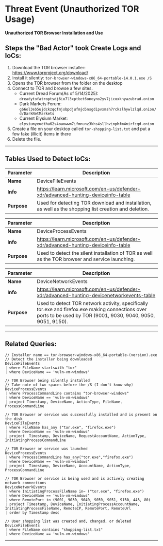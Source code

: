 # Threat Event (Unauthorized TOR Usage)
**Unauthorized TOR Browser Installation and Use**

## Steps the "Bad Actor" took Create Logs and IoCs:
1. Download the TOR browser installer: https://www.torproject.org/download/
2. Install it silently: ```tor-browser-windows-x86_64-portable-14.0.1.exe /S```
3. Opens the TOR browser from the folder on the desktop
4. Connect to TOR and browse a few sites.
   - Current Dread Forum(As of 5/14/2025): ```dreadytofatroptsdj6io7l3xptbet6onoyno2yv7jicoxknyazubrad.onion```
   - Dark Markets Forum: ```g66ol3eb5ujdckzqqfmjsbpdjufmjd5nsgdipvxmsh7rckzlhywlzlqd.onion/d/DarkNetMarkets```
   - Current Elysium Market: ```elysiumyeudtha62s4oaowwm7ifmnunz3khs4sllhvinphfm4nirfcqd.onion```
6. Create a file on your desktop called ```tor-shopping-list.txt``` and put a few fake (illicit) items in there
7. Delete the file.

---

## Tables Used to Detect IoCs:
| **Parameter**       | **Description**                                                              |
|---------------------|------------------------------------------------------------------------------|
| **Name**| DeviceFileEvents|
| **Info**|https://learn.microsoft.com/en-us/defender-xdr/advanced-hunting-deviceinfo-table|
| **Purpose**| Used for detecting TOR download and installation, as well as the shopping list creation and deletion. |

| **Parameter**       | **Description**                                                              |
|---------------------|------------------------------------------------------------------------------|
| **Name**| DeviceProcessEvents|
| **Info**|https://learn.microsoft.com/en-us/defender-xdr/advanced-hunting-deviceinfo-table|
| **Purpose**| Used to detect the silent installation of TOR as well as the TOR browser and service launching.|

| **Parameter**       | **Description**                                                              |
|---------------------|------------------------------------------------------------------------------|
| **Name**| DeviceNetworkEvents|
| **Info**|https://learn.microsoft.com/en-us/defender-xdr/advanced-hunting-devicenetworkevents-table|
| **Purpose**| Used to detect TOR network activity, specifically tor.exe and firefox.exe making connections over ports to be used by TOR (9001, 9030, 9040, 9050, 9051, 9150).|

---

## Related Queries:
```kql
// Installer name == tor-browser-windows-x86_64-portable-(version).exe
// Detect the installer being downloaded
DeviceFileEvents
| where FileName startswith "tor"
| where DeviceName == 'vuln-vm-windows'

// TOR Browser being silently installed
// Take note of two spaces before the /S (I don't know why)
DeviceProcessEvents
| where ProcessCommandLine contains "tor-browser-windows"
| where DeviceName == 'vuln-vm-windows'
| project Timestamp, DeviceName, ActionType, FileName, ProcessCommandLine

// TOR Browser or service was successfully installed and is present on the disk
DeviceFileEvents
| where FileName has_any ("tor.exe", "firefox.exe")
| where DeviceName == 'vuln-vm-windows'
| project  Timestamp, DeviceName, RequestAccountName, ActionType, InitiatingProcessCommandLine

// TOR Browser or service was launched
DeviceProcessEvents
| where ProcessCommandLine has_any("tor.exe","firefox.exe")
| where DeviceName == 'vuln-vm-windows'
| project  Timestamp, DeviceName, AccountName, ActionType, ProcessCommandLine

// TOR Browser or service is being used and is actively creating network connections
DeviceNetworkEvents
| where InitiatingProcessFileName in~ ("tor.exe", "firefox.exe")
| where DeviceName == 'vuln-vm-windows'
| where RemotePort in (9001, 9030, 9040, 9050, 9051, 9150, 443, 80)
| project Timestamp, DeviceName, InitiatingProcessAccountName, InitiatingProcessFileName, RemoteIP, RemotePort, RemoteUrl
| order by Timestamp desc

// User shopping list was created and, changed, or deleted
DeviceFileEvents
| where FileName contains "shopping-list.txt"
| where DeviceName == 'vuln-vm-windows'
```

---

 
